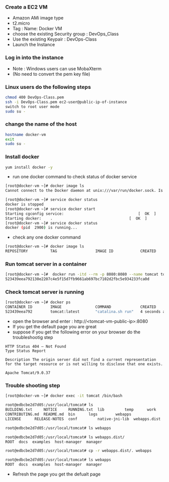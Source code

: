 ### Create a EC2 VM
* Amazon AMi image type
* t2.micro
* Tag : Name: Docker VM
* choose the existing Security group : DevOps_Class
* Use the existing Keypair : DevOps-Class
* Launch the Instance
### Log in into the instance
* Note : Windows users can use MobaXterm
* (No need to convert the pem key file)
### Linux users do the following steps
``` bash
chmod 400 DevOps-Class.pem
ssh -i DevOps-Class.pem ec2-user@public-ip-of-instance
switch to root user mode
sudo su -
```
### change the name of the host
``` bash
hostname docker-vm
exit
sudo su -
```
### Install docker 
``` bash
yum install docker -y 
```
* run one docker command to check status of docker service
``` bash
[root@docker-vm ~]# docker image ls
Cannot connect to the Docker daemon at unix:///var/run/docker.sock. Is the docker daemon running?
```
``` bash
[root@docker-vm ~]# service docker status
docker is stopped
[root@docker-vm ~]# service docker start
Starting cgconfig service:                                 [  OK  ]
Starting docker:	.                                  [  OK  ]
[root@docker-vm ~]# service docker status
docker (pid  2900) is running...
```
* check any one docker command 
``` bash
[root@docker-vm ~]# docker image ls
REPOSITORY          TAG                 IMAGE ID            CREATED             SIZE
```
### Run tomcat server in a container
``` bash
[root@docker-vm ~]#  docker run -itd --rm -p 8080:8080 --name tomcat tomcat:latest
523439eea792130e2207c4e5f15d7fb9661ab697bc7102d2fbc5e934233fca0d
```
### Check tomcat server is running
``` bash
[root@docker-vm ~]# docker ps
CONTAINER ID        IMAGE               COMMAND             CREATED             STATUS              PORTS                    NAMES
523439eea792        tomcat:latest       "catalina.sh run"   4 seconds ago       Up 3 seconds        0.0.0.0:8080->8080/tcp   tomcat
```
* open the browser and enter : http://\<tomcat-vm-public-ip\>:8080
* If you get the default page you are great
* suppose if you get the following error on your browser do the troubleshootig step
``` 
HTTP Status 404 – Not Found
Type Status Report

Description The origin server did not find a current representation for the target resource or is not willing to disclose that one exists.

Apache Tomcat/9.0.37
```
### Trouble shooting step
``` bash
[root@docker-vm ~]# docker exec -it tomcat /bin/bash

root@edbcbe2d7d05:/usr/local/tomcat# ls
BUILDING.txt	 NOTICE		RUNNING.txt  lib	     temp	   work
CONTRIBUTING.md  README.md	bin	     logs	     webapps
LICENSE		 RELEASE-NOTES	conf	     native-jni-lib  webapps.dist

root@edbcbe2d7d05:/usr/local/tomcat# ls webapps

root@edbcbe2d7d05:/usr/local/tomcat# ls webapps.dist/
ROOT  docs  examples  host-manager  manager

root@edbcbe2d7d05:/usr/local/tomcat# cp -r webapps.dist/. webapps

root@edbcbe2d7d05:/usr/local/tomcat# ls webapps
ROOT  docs  examples  host-manager  manager
```
* Refresh the page you get the defualt page




